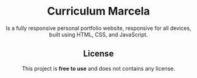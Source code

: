 <div align="center">

# Curriculum Marcela

Is a fully responsive personal portfolio website, responsive for all devices, built using HTML, CSS, and JavaScript.




## License

This project is **free to use** and does not contains any license.
